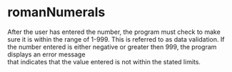 # romanNumerals
After the user has entered the number, the program must 
check to make sure it is within the range of 1-999. This is referred to as data validation. 
If the number entered is either negative or greater then 999, the program displays an error message  
that indicates that the value entered is not within the stated limits.
